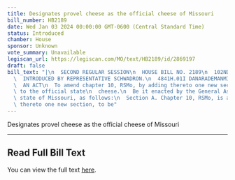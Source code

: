 ```yaml
---
title: Designates provel cheese as the official cheese of Missouri
bill_number: HB2189
date: Wed Jan 03 2024 00:00:00 GMT-0600 (Central Standard Time)
status: Introduced
chamber: House
sponsor: Unknown
vote_summary: Unavailable
legiscan_url: https://legiscan.com/MO/text/HB2189/id/2869197
draft: false
bill_text: "|\n  SECOND REGULAR SESSION\n  HOUSE BILL NO. 2189\n  102ND GENERAL ASSEMBLY\n\
  \  INTRODUCED BY REPRESENTATIVE SCHWADRON.\n  4841H.01I DANARADEMANMILLER,ChiefClerk\n\
  \  AN ACT\n  To amend chapter 10, RSMo, by adding thereto one new section relating\
  \ to the official state\n  cheese.\n  Be it enacted by the General Assembly of the\
  \ state of Missouri, as follows:\n  Section A. Chapter 10, RSMo, is amended by adding\
  \ thereto one new section, to be"
---
```

Designates provel cheese as the official cheese of Missouri

---

## Read Full Bill Text

You can view the full text [here](https://legiscan.com/MO/text/HB2189/id/2869197).
